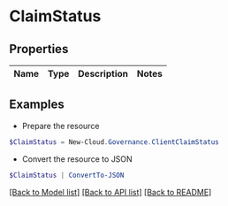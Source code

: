# ClaimStatus
## Properties

Name | Type | Description | Notes
------------ | ------------- | ------------- | -------------

## Examples

- Prepare the resource
```powershell
$ClaimStatus = New-Cloud.Governance.ClientClaimStatus 
```

- Convert the resource to JSON
```powershell
$ClaimStatus | ConvertTo-JSON
```

[[Back to Model list]](../README.md#documentation-for-models) [[Back to API list]](../README.md#documentation-for-api-endpoints) [[Back to README]](../README.md)

